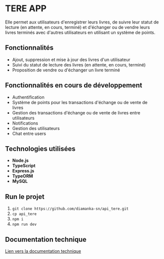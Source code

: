 # TERE APP

Elle permet aux utilisateurs d'enregistrer leurs livres, de suivre leur statut de lecture (en attente, en cours, terminé) et d'échanger ou de vendre leurs livres terminés avec d'autres utilisateurs en utilisant un système de points.

## Fonctionnalités

- Ajout, suppression et mise à jour des livres d'un utilisateur
- Suivi du statut de lecture des livres (en attente, en cours, terminé)
- Proposition de vendre ou d'échanger un livre terminé

## Fonctionnalités en cours de développement

- Authentification
- Système de points pour les transactions d'échange ou de vente de livres
- Gestion des transactions d'échange ou de vente de livres entre utilisateurs
- Notifications
- Gestion des utilisateurs
- Chat entre users

## Technologies utilisées

- **Node.js**
- **TypeScript**
- **Express.js**
- **TypeORM**
- **MySQL**

## Run le projet

1. `git clone https://github.com/diamanka-sn/api_tere.git`
2. `cp api_tere`
3. `npm i`
4. `npm run dev`

## Documentation technique

[Lien vers la documentation technique](https://www.postman.com/spaceflight-geoscientist-41806460/workspace/tere-api/collection/34504049-6494ae56-b6ae-4f37-badb-6e0b83d8831d?action=share&creator=34504049)